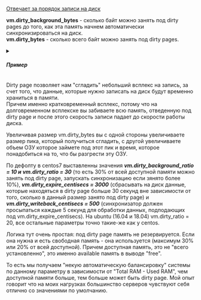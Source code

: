 [Отвечает за порядок записи на диск](https://qna.habr.com/q/538906)   

**vm.dirty_background_bytes** - сколько байт можно занять под dirty pages до того, как эта память начнем автоматически синхронизироваться на диск.    
**vm.dirty_bytes** - сколько всего байт можно занять под dirty pages.   

<details><summary><h5>Пример</h5></summary>
Например у вас выставлен vm.dirty_background_bytes = 10, vm.dirty_bytes = 30, скорость записи на диск 2 байта в секунду, а скорость записи в ОЗУ 5 байт в секунду (все специально такое маленькое, что бы наглядно было понятно что происходит и не путаться в переводе значений из байт в мегабайты, байт в секунду в мегабиты в секунду и т.п.).
(Сделаем оговорку что dirty pages работает намного сложнее, чем описанно ниже. Он работает со страницами, а не с байтами, он имеет привязку к конкретным файлам и еще куча нюансов. Ниже очень упрощенный вариант объяснения, что бы получить примерное представление о том, что вообще происходит).

В Секунду 0 (начало примера) vm.dirty_background_bytes = 0, диск полностью простаивает и ничего не происходит (опустим момент что linux многопоточный и такая ситуация почти нереальна в реальной жизни). Вдруг какой-то процесс начинает писать что-то на диск, фактически он изменяет данные в ОЗУ и помечает страницу как dirty page, фактической записи на диск не происходит (если не происходит вызов fsync, но об этом ниже).
То есть через секунду, в секунду 1 у нас расклад такой: vm.dirty_background_bytes = 5 (скорость записи в ОЗУ ведь равно 5, дальше будет предполагать что процесс всегда будет писать с этой скоростью, потому что например ему нужно многое записать и все данные к этому уже подготовленны), vm.dirty_bytes = 5 (vm.dirty_bytes - это доступный для dirty page объем памяти, vm.dirty_background_bytes - это часть от vm.dirty_bytes), скорость записи на диск = 0.
Следующая, 2 секунда: vm.dirty_background_bytes = 10, vm.dirty_bytes = 10, скорость записи на диск = 0.
Следующая, 3 секунда: vm.dirty_background_bytes = 15, vm.dirty_bytes = 15, скорость записи на диск = 2 (vm.dirty_background_bytes превысил установленные нами условные 10 байт и запускается процесс синхронизации, он выбирает на скорость 2 байта в секунду (как мы условились выше) данные и пишет их на диск) (тут можно спорить в какой именно момент запуститься процесс синхронизации dirty pages на диск, когда vm.dirty_background_bytes будет 9, 10 или 11, но в данном случае этот вопрос не принципиальный).
Следующая, 4 секунда: vm.dirty_bytes = 18 (+5 записал процесс, -2 синхронизировал процесс синхронизации, итого 15+5-2=18). vm.dirty_background_bytes нас больше не интересует, потому что он синхронизатор уже запустился.
5 секунда: vm.dirty_bytes = 18
6 секунда: vm.dirty_bytes = 21
7 секунда: vm.dirty_bytes = 24
8 секунда: vm.dirty_bytes = 27
9 секунда: vm.dirty_bytes = 30
10 секунда: vm.dirty_bytes = 30 (vm.dirty_bytes уперся в вышеусловленное значение в 30 байт, больше места под dirty page у нас нет, поскольку синхронизирует записывает по 2 байта/с то мы упираемся в 2 байта/с, пока процесс не запишет все свои данные).
...
Энная секунда: (процесс записал все необходимые ему данные): vm.dirty_bytes = 28
n+1: vm.dirty_bytes = 26 (и т.п.).
</details>

Dirty page позволяет нам "сгладить" небольший всплекс на запись, за счет того, что данные, которые нужно записать на диск будут временно храниться в памяти.    
Причем именно кратковременный всплекс, потому что на долговременном всплекске вы забиваете всю память, отведенную под dirty page и после этого скорость записи падает до скорости работы диска.   

Увеличивая размер vm.dirty_bytes вы с одной стороны увеличиваете размер пика, который получиться сгладить, с другой увеличиваете объем ОЗУ которое займете под этот пик и время, которое понадобиться на то, что бы разгрести эту ОЗУ.    

По дефолту в centos7 выставленны значения ***vm.dirty_background_ratio = 10 и vm.dirty_ratio = 30*** (то есть 30% от всей доступной памяти можно занять под dirty page, запускать синхронизацию если зянято более 10%), ***vm.dirty_expire_centisecs = 3000*** (сбрасывать на диск данные, которые находяться в dirty page больше 30 секунд вне зависимости от того, сколько в данный размер занято под dirty page) и ***vm.dirty_writeback_centisecs = 500*** (синхронизатор должен просыпаться каждые 5 секунд для обработки данных, подподающих под vm.dirty_expire_centisecs).
На ubuntu (16.04 и 18.04) vm.dirty_ratio = 20, все остальные параметры точно такие-же как у centos.   

Логика тут очень простая: под dirty page память не резервируется. Если она нужна и есть свободная память - она используется (максимум 30% или 20% от всей доступной). Причем доступная память, это не "всего установленно", это именно available память в выводе "free".   

То есть мы получаем "некую автоматическую балансировку" системы по данному параметру в зависимости от "Total RAM - Used RAM", чем доступной памяти больше, тем больше может быть dirty page. Мой опыт говорит что на моих нагрузках большинство серверов чувствуют себя отлично со значениями по умолчанию.
